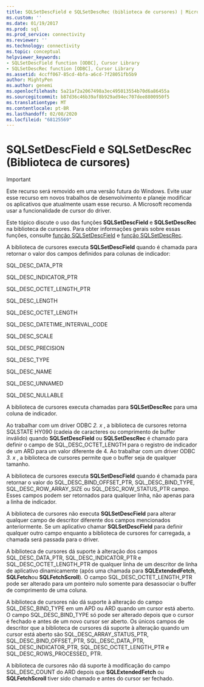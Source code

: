 ```yaml
---
title: SQLSetDescField e SQLSetDescRec (biblioteca de cursores) | Microsoft Docs
ms.custom: ''
ms.date: 01/19/2017
ms.prod: sql
ms.prod_service: connectivity
ms.reviewer: ''
ms.technology: connectivity
ms.topic: conceptual
helpviewer_keywords:
- SQLSetDescField function [ODBC], Cursor Library
- SQLSetDescRec function [ODBC], Cursor Library
ms.assetid: 4ccff067-85cd-4bfa-a6cd-7f28051fb5b9
author: MightyPen
ms.author: genemi
ms.openlocfilehash: 5a21af2a2067498a3ec495013554b70d6a86455a
ms.sourcegitcommit: b87d36c46b39af8b929ad94ec707dee8800950f5
ms.translationtype: MT
ms.contentlocale: pt-BR
ms.lasthandoff: 02/08/2020
ms.locfileid: "68125569"
---
```

# <a name="sqlsetdescfield-and-sqlsetdescrec-cursor-library"></a>SQLSetDescField e SQLSetDescRec (Biblioteca de cursores)
> [!IMPORTANT]  
>  Este recurso será removido em uma versão futura do Windows. Evite usar esse recurso em novos trabalhos de desenvolvimento e planeje modificar os aplicativos que atualmente usam esse recurso. A Microsoft recomenda usar a funcionalidade de cursor do driver.  
  
 Este tópico discute o uso das funções **SQLSetDescField** e **SQLSetDescRec** na biblioteca de cursores. Para obter informações gerais sobre essas funções, consulte [função SQLSetDescField](../../../odbc/reference/syntax/sqlsetdescfield-function.md) e [função SQLSetDescRec](../../../odbc/reference/syntax/sqlsetdescrec-function.md).  
  
 A biblioteca de cursores executa **SQLSetDescField** quando é chamada para retornar o valor dos campos definidos para colunas de indicador:  
  
 SQL_DESC_DATA_PTR  
  
 SQL_DESC_INDICATOR_PTR  
  
 SQL_DESC_OCTET_LENGTH_PTR  
  
 SQL_DESC_LENGTH  
  
 SQL_DESC_OCTET_LENGTH  
  
 SQL_DESC_DATETIME_INTERVAL_CODE  
  
 SQL_DESC_SCALE  
  
 SQL_DESC_PRECISION  
  
 SQL_DESC_TYPE  
  
 SQL_DESC_NAME  
  
 SQL_DESC_UNNAMED  
  
 SQL_DESC_NULLABLE  
  
 A biblioteca de cursores executa chamadas para **SQLSetDescRec** para uma coluna de indicador.  
  
 Ao trabalhar com um driver ODBC *2. x* , a biblioteca de cursores retorna SQLSTATE HY090 (cadeia de caracteres ou comprimento de buffer inválido) quando **SQLSetDescField** ou **SQLSetDescRec** é chamado para definir o campo de SQL_DESC_OCTET_LENGTH para o registro de indicador de um ARD para um valor diferente de 4. Ao trabalhar com um driver ODBC *3. x* , a biblioteca de cursores permite que o buffer seja de qualquer tamanho.  
  
 A biblioteca de cursores executa **SQLSetDescField** quando é chamada para retornar o valor do SQL_DESC_BIND_OFFSET_PTR, SQL_DESC_BIND_TYPE, SQL_DESC_ROW_ARRAY_SIZE ou SQL_DESC_ROW_STATUS_PTR campo. Esses campos podem ser retornados para qualquer linha, não apenas para a linha de indicador.  
  
 A biblioteca de cursores não executa **SQLSetDescField** para alterar qualquer campo de descritor diferente dos campos mencionados anteriormente. Se um aplicativo chamar **SQLSetDescField** para definir qualquer outro campo enquanto a biblioteca de cursores for carregada, a chamada será passada para o driver.  
  
 A biblioteca de cursores dá suporte à alteração dos campos SQL_DESC_DATA_PTR, SQL_DESC_INDICATOR_PTR e SQL_DESC_OCTET_LENGTH_PTR de qualquer linha de um descritor de linha de aplicativo dinamicamente (após uma chamada para **SQLExtendedFetch**, **SQLFetch**ou **SQLFetchScroll**). O campo SQL_DESC_OCTET_LENGTH_PTR pode ser alterado para um ponteiro nulo somente para desassociar o buffer de comprimento de uma coluna.  
  
 A biblioteca de cursores não dá suporte à alteração do campo SQL_DESC_BIND_TYPE em um APD ou ARD quando um cursor está aberto. O campo SQL_DESC_BIND_TYPE só pode ser alterado depois que o cursor é fechado e antes de um novo cursor ser aberto. Os únicos campos de descritor que a biblioteca de cursores dá suporte à alteração quando um cursor está aberto são SQL_DESC_ARRAY_STATUS_PTR, SQL_DESC_BIND_OFFSET_PTR, SQL_DESC_DATA_PTR, SQL_DESC_INDICATOR_PTR, SQL_DESC_OCTET_LENGTH_PTR e SQL_DESC_ROWS_PROCESSED_ PTR.  
  
 A biblioteca de cursores não dá suporte à modificação do campo SQL_DESC_COUNT do ARD depois que **SQLExtendedFetch** ou **SQLFetchScroll** tiver sido chamado e antes do cursor ser fechado.
